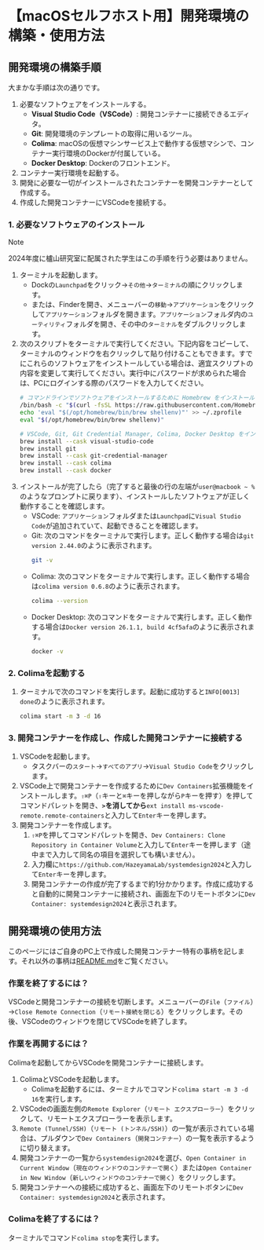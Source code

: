 # 【macOSセルフホスト用】開発環境の構築・使用方法

## 開発環境の構築手順

大まかな手順は次の通りです。

1. 必要なソフトウェアをインストールする。
    - **Visual Studio Code（VSCode）**: 開発コンテナーに接続できるエディタ。
    - **Git**: 開発環境のテンプレートの取得に用いるツール。
    - **Colima**: macOSの仮想マシンサービス上で動作する仮想マシンで、コンテナー実行環境のDockerが付属している。
    - **Docker Desktop**: Dockerのフロントエンド。
2. コンテナー実行環境を起動する。
3. 開発に必要な一切がインストールされたコンテナーを開発コンテナーとして作成する。
4. 作成した開発コンテナーにVSCodeを接続する。

### 1. 必要なソフトウェアのインストール

> [!NOTE]
> 2024年度に櫨山研究室に配属された学生はこの手順を行う必要はありません。

1. ターミナルを起動します。
    - Dockの`Launchpad`をクリック→`その他`→`ターミナル`の順にクリックします。
    - または、Finderを開き、メニューバーの`移動`→`アプリケーション`をクリックして`アプリケーション`フォルダを開きます。`アプリケーション`フォルダ内の`ユーティリティ`フォルダを開き、その中の`ターミナル`をダブルクリックします。
2. 次のスクリプトをターミナルで実行してください。下記内容をコピーして、ターミナルのウィンドウを右クリックして貼り付けることもできます。すでにこれらのソフトウェアをインストールしている場合は、適宜スクリプトの内容を変更して実行してください。実行中にパスワードが求められた場合は、PCにログインする際のパスワードを入力してください。
    ```sh
    # コマンドラインでソフトウェアをインストールするために Homebrew をインストール
    /bin/bash -c "$(curl -fsSL https://raw.githubusercontent.com/Homebrew/install/HEAD/install.sh)"
    echo 'eval "$(/opt/homebrew/bin/brew shellenv)"' >> ~/.zprofile
    eval "$(/opt/homebrew/bin/brew shellenv)"
    
    # VSCode, Git, Git Credential Manager, Colima, Docker Desktop をインストール
    brew install --cask visual-studio-code
    brew install git
    brew install --cask git-credential-manager
    brew install --cask colima
    brew install --cask docker
    ```
3. インストールが完了したら（完了すると最後の行の左端が`user@macbook ~ %`のようなプロンプトに戻ります）、インストールしたソフトウェアが正しく動作することを確認します。
    - VSCode: `アプリケーション`フォルダまたは`Launchpad`に`Visual Studio Code`が追加されていて、起動できることを確認します。
    - Git: 次のコマンドをターミナルで実行します。正しく動作する場合は`git version 2.44.0`のように表示されます。
        ```sh
        git -v
        ```
    - Colima: 次のコマンドをターミナルで実行します。正しく動作する場合は`colima version 0.6.8`のように表示されます。
        ```sh
        colima --version
        ```
    - Docker Desktop: 次のコマンドをターミナルで実行します。正しく動作する場合は`Docker version 26.1.1, build 4cf5afa`のように表示されます。
        ```sh
        docker -v
        ```

### 2. Colimaを起動する

1. ターミナルで次のコマンドを実行します。起動に成功すると`INFO[0013] done`のように表示されます。
    ```sh
    colima start -m 3 -d 16
    ```

### 3. 開発コンテナーを作成し、作成した開発コンテナーに接続する

1. VSCodeを起動します。
    - タスクバーの`スタート`→`すべてのアプリ`→`Visual Studio Code`をクリックします。
2. VSCode上で開発コンテナーを作成するために`Dev Containers`拡張機能をインストールします。`⇧⌘P`（`⇧`キーと`⌘`キーを押しながら`P`キーを押す）を押してコマンドパレットを開き、**`>`を消してから**`ext install ms-vscode-remote.remote-containers`と入力して`Enter`キーを押します。
3. 開発コンテナーを作成します。
    1. `⇧⌘P`を押してコマンドパレットを開き、`Dev Containers: Clone Repository in Container Volume`と入力して`Enter`キーを押します（途中まで入力して同名の項目を選択しても構いません）。
    2. 入力欄に`https://github.com/HazeyamaLab/systemdesign2024`と入力して`Enter`キーを押します。
    3. 開発コンテナーの作成が完了するまで約1分かかります。作成に成功すると自動的に開発コンテナーに接続され、画面左下のリモートボタンに`Dev Container: systemdesign2024`と表示されます。

## 開発環境の使用方法

このページにはご自身のPC上で作成した開発コンテナー特有の事柄を記します。それ以外の事柄は[README.md](../../README.md#開発環境の使い方)をご覧ください。

### 作業を終了するには？

VSCodeと開発コンテナーの接続を切断します。メニューバーの`File`（`ファイル`）→`Close Remote Connection`（`リモート接続を閉じる`）をクリックします。その後、VSCodeのウィンドウを閉じてVSCodeを終了します。

### 作業を再開するには？

Colimaを起動してからVSCodeを開発コンテナーに接続します。

1. ColimaとVSCodeを起動します。
    - Colimaを起動するには、ターミナルでコマンド`colima start -m 3 -d 16`を実行します。
2. VSCodeの画面左側の`Remote Explorer`（`リモート エクスプローラー`）をクリックして、リモートエクスプローラーを表示します。
3. `Remote (Tunnel/SSH)`（`リモート (トンネル/SSH)`）の一覧が表示されている場合は、プルダウンで`Dev Containers`（`開発コンテナー`）の一覧を表示するように切り替えます。
4. 開発コンテナーの一覧から`systemdesign2024`を選び、`Open Container in Current Window`（`現在のウィンドウのコンテナーで開く`）または`Open Container in New Window`（`新しいウィンドウのコンテナーで開く`）をクリックします。
5. 開発コンテナーへの接続に成功すると、画面左下のリモートボタンに`Dev Container: systemdesign2024`と表示されます。

### Colimaを終了するには？

ターミナルでコマンド`colima stop`を実行します。
